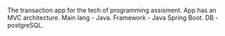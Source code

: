 The transaction app for the tech of programming assisment. App has an MVC architecture. Main lang - Java. Framework - Java Spring Boot. DB - postgreSQL.
